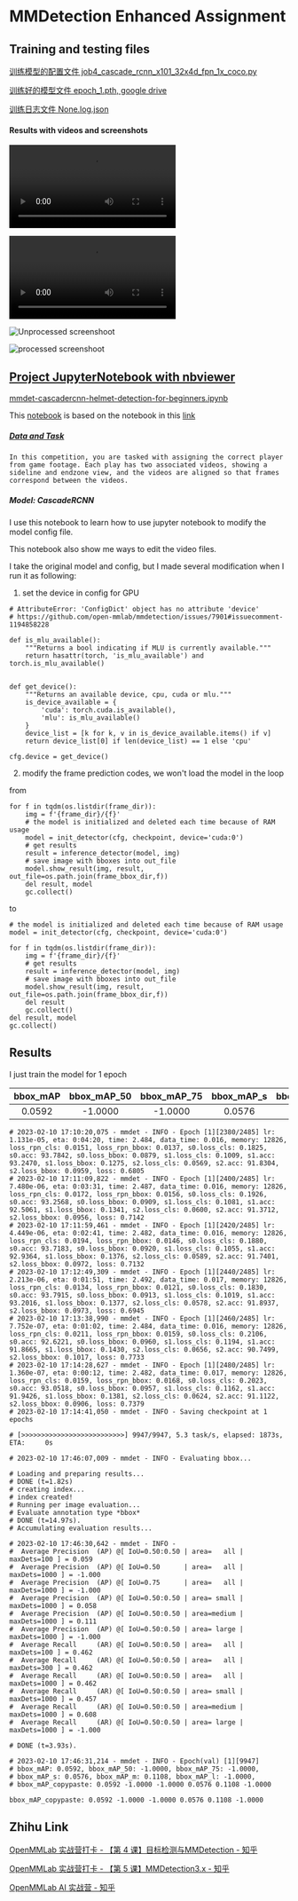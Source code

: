 # MMDetection Enhanced Assignment
## Training and testing files

[训练模型的配置文件 job4_cascade_rcnn_x101_32x4d_fpn_1x_coco.py ](https://github.com/chg0901/openmmlab-hong/blob/main/2.Enhanced/job4_cascade_rcnn_x101_32x4d_fpn_1x_coco.py)

[训练好的模型文件 epoch_1.pth, google drive](https://drive.google.com/file/d/1TdJb04quMPYwJvItAin4ETKroWBXaGku/view?usp=share_link)

[训练日志文件 None.log.json](https://github.com/chg0901/openmmlab-hong/blob/main/2.Enhanced/None.log.json)


#### Results with videos and screenshots
![Unprocessed video ](https://github.com/chg0901/openmmlab-hong/blob/main/2.Enhanced/57906_000718_Endzone.mp4)

![processed video](https://github.com/chg0901/openmmlab-hong/blob/main/2.Enhanced/57906_000718_Endzone_fps60.mp4)

![Unprocessed screenshoot](https://github.com/chg0901/openmmlab-hong/blob/main/2.Enhanced/%E6%88%AA%E5%9B%BE%202023-02-11%2005-06-48.png)

![processed screenshoot](https://github.com/chg0901/openmmlab-hong/blob/main/2.Enhanced/%E6%88%AA%E5%9B%BE%202023-02-11%2005-07-37.png)


## [Project JupyterNotebook with nbviewer](https://nbviewer.org/github/chg0901/openmmlab-hong/blob/main/2.Enhanced/mmdet-cascadercnn-helmet-detection-for-beginners.ipynb)
[mmdet-cascadercnn-helmet-detection-for-beginners.ipynb](https://github.com/chg0901/openmmlab-hong/blob/main/2.Enhanced/mmdet-cascadercnn-helmet-detection-for-beginners.ipynb)

This [notebook](https://www.kaggle.com/code/chg0901/mmdet-cascadercnn-helmet-detection-for-beginners/edit) is based on the notebook in this [link](https://www.kaggle.com/code/eneszvo/mmdet-cascadercnn-helmet-detection-for-beginners/notebook)

##### [Data and Task](https://www.kaggle.com/competitions/nfl-health-and-safety-helmet-assignment%20%20%20)
`In this competition, you are tasked with assigning the correct player from game footage. Each play has two associated videos, showing a sideline and endzone view, and the videos are aligned so that frames correspond between the videos. `
##### Model: CascadeRCNN

I use this notebook to learn how to use jupyter notebook to modify the model config file.

This notebook also show me ways to edit the video files.

I take the original model and config, but I made several modification when I run it as following:

1.  set the device in config for GPU
```
# AttributeError: 'ConfigDict' object has no attribute 'device'
# https://github.com/open-mmlab/mmdetection/issues/7901#issuecomment-1194858228

def is_mlu_available():
    """Returns a bool indicating if MLU is currently available."""
    return hasattr(torch, 'is_mlu_available') and torch.is_mlu_available()


def get_device():
    """Returns an available device, cpu, cuda or mlu."""
    is_device_available = {
        'cuda': torch.cuda.is_available(),
        'mlu': is_mlu_available()
    }
    device_list = [k for k, v in is_device_available.items() if v]
    return device_list[0] if len(device_list) == 1 else 'cpu'

cfg.device = get_device()

```
2. modify the frame prediction codes, we won't load the model in the loop

from 
```
for f in tqdm(os.listdir(frame_dir)):
    img = f'{frame_dir}/{f}'
    # the model is initialized and deleted each time because of RAM usage
    model = init_detector(cfg, checkpoint, device='cuda:0')
    # get results
    result = inference_detector(model, img)
    # save image with bboxes into out_file
    model.show_result(img, result, out_file=os.path.join(frame_bbox_dir,f))
    del result, model
    gc.collect()
```
to
```
# the model is initialized and deleted each time because of RAM usage
model = init_detector(cfg, checkpoint, device='cuda:0')

for f in tqdm(os.listdir(frame_dir)):
    img = f'{frame_dir}/{f}'
    # get results
    result = inference_detector(model, img)
    # save image with bboxes into out_file
    model.show_result(img, result, out_file=os.path.join(frame_bbox_dir,f))
    del result
    gc.collect()
del result, model
gc.collect()
```


## Results
I just train the model for 1 epoch

|   bbox_mAP  | bbox_mAP_50 | bbox_mAP_75 |  bbox_mAP_s |  bbox_mAP_m |  bbox_mAP_l |
| :---------: | :---------: | :---------: | :---------: | :---------: | :---------: |
|    0.0592   |   -1.0000   |   -1.0000   |    0.0576   |    0.1108   |   -1.0000   |


    
```
# 2023-02-10 17:10:20,075 - mmdet - INFO - Epoch [1][2380/2485]	lr: 1.131e-05, eta: 0:04:20, time: 2.484, data_time: 0.016, memory: 12826, loss_rpn_cls: 0.0151, loss_rpn_bbox: 0.0137, s0.loss_cls: 0.1825, s0.acc: 93.7842, s0.loss_bbox: 0.0879, s1.loss_cls: 0.1009, s1.acc: 93.2470, s1.loss_bbox: 0.1275, s2.loss_cls: 0.0569, s2.acc: 91.8304, s2.loss_bbox: 0.0959, loss: 0.6805
# 2023-02-10 17:11:09,822 - mmdet - INFO - Epoch [1][2400/2485]	lr: 7.480e-06, eta: 0:03:31, time: 2.487, data_time: 0.016, memory: 12826, loss_rpn_cls: 0.0172, loss_rpn_bbox: 0.0156, s0.loss_cls: 0.1926, s0.acc: 93.2568, s0.loss_bbox: 0.0909, s1.loss_cls: 0.1081, s1.acc: 92.5061, s1.loss_bbox: 0.1341, s2.loss_cls: 0.0600, s2.acc: 91.3712, s2.loss_bbox: 0.0956, loss: 0.7142
# 2023-02-10 17:11:59,461 - mmdet - INFO - Epoch [1][2420/2485]	lr: 4.449e-06, eta: 0:02:41, time: 2.482, data_time: 0.016, memory: 12826, loss_rpn_cls: 0.0194, loss_rpn_bbox: 0.0146, s0.loss_cls: 0.1880, s0.acc: 93.7183, s0.loss_bbox: 0.0920, s1.loss_cls: 0.1055, s1.acc: 92.9364, s1.loss_bbox: 0.1376, s2.loss_cls: 0.0589, s2.acc: 91.7401, s2.loss_bbox: 0.0972, loss: 0.7132
# 2023-02-10 17:12:49,309 - mmdet - INFO - Epoch [1][2440/2485]	lr: 2.213e-06, eta: 0:01:51, time: 2.492, data_time: 0.017, memory: 12826, loss_rpn_cls: 0.0134, loss_rpn_bbox: 0.0121, s0.loss_cls: 0.1830, s0.acc: 93.7915, s0.loss_bbox: 0.0913, s1.loss_cls: 0.1019, s1.acc: 93.2016, s1.loss_bbox: 0.1377, s2.loss_cls: 0.0578, s2.acc: 91.8937, s2.loss_bbox: 0.0973, loss: 0.6945
# 2023-02-10 17:13:38,990 - mmdet - INFO - Epoch [1][2460/2485]	lr: 7.752e-07, eta: 0:01:02, time: 2.484, data_time: 0.016, memory: 12826, loss_rpn_cls: 0.0211, loss_rpn_bbox: 0.0159, s0.loss_cls: 0.2106, s0.acc: 92.6221, s0.loss_bbox: 0.0960, s1.loss_cls: 0.1194, s1.acc: 91.8665, s1.loss_bbox: 0.1430, s2.loss_cls: 0.0656, s2.acc: 90.7499, s2.loss_bbox: 0.1017, loss: 0.7733
# 2023-02-10 17:14:28,627 - mmdet - INFO - Epoch [1][2480/2485]	lr: 1.360e-07, eta: 0:00:12, time: 2.482, data_time: 0.017, memory: 12826, loss_rpn_cls: 0.0159, loss_rpn_bbox: 0.0168, s0.loss_cls: 0.2023, s0.acc: 93.0518, s0.loss_bbox: 0.0957, s1.loss_cls: 0.1162, s1.acc: 91.9426, s1.loss_bbox: 0.1381, s2.loss_cls: 0.0624, s2.acc: 91.1122, s2.loss_bbox: 0.0906, loss: 0.7379
# 2023-02-10 17:14:41,050 - mmdet - INFO - Saving checkpoint at 1 epochs

# [>>>>>>>>>>>>>>>>>>>>>>>>>>] 9947/9947, 5.3 task/s, elapsed: 1873s, ETA:     0s

# 2023-02-10 17:46:07,009 - mmdet - INFO - Evaluating bbox...

# Loading and preparing results...
# DONE (t=1.82s)
# creating index...
# index created!
# Running per image evaluation...
# Evaluate annotation type *bbox*
# DONE (t=14.97s).
# Accumulating evaluation results...

# 2023-02-10 17:46:30,642 - mmdet - INFO - 
#  Average Precision  (AP) @[ IoU=0.50:0.50 | area=   all | maxDets=100 ] = 0.059
#  Average Precision  (AP) @[ IoU=0.50      | area=   all | maxDets=1000 ] = -1.000
#  Average Precision  (AP) @[ IoU=0.75      | area=   all | maxDets=1000 ] = -1.000
#  Average Precision  (AP) @[ IoU=0.50:0.50 | area= small | maxDets=1000 ] = 0.058
#  Average Precision  (AP) @[ IoU=0.50:0.50 | area=medium | maxDets=1000 ] = 0.111
#  Average Precision  (AP) @[ IoU=0.50:0.50 | area= large | maxDets=1000 ] = -1.000
#  Average Recall     (AR) @[ IoU=0.50:0.50 | area=   all | maxDets=100 ] = 0.462
#  Average Recall     (AR) @[ IoU=0.50:0.50 | area=   all | maxDets=300 ] = 0.462
#  Average Recall     (AR) @[ IoU=0.50:0.50 | area=   all | maxDets=1000 ] = 0.462
#  Average Recall     (AR) @[ IoU=0.50:0.50 | area= small | maxDets=1000 ] = 0.457
#  Average Recall     (AR) @[ IoU=0.50:0.50 | area=medium | maxDets=1000 ] = 0.608
#  Average Recall     (AR) @[ IoU=0.50:0.50 | area= large | maxDets=1000 ] = -1.000

# DONE (t=3.93s).

# 2023-02-10 17:46:31,214 - mmdet - INFO - Epoch(val) [1][9947]	
# bbox_mAP: 0.0592, bbox_mAP_50: -1.0000, bbox_mAP_75: -1.0000, 
# bbox_mAP_s: 0.0576, bbox_mAP_m: 0.1108, bbox_mAP_l: -1.0000, 
# bbox_mAP_copypaste: 0.0592 -1.0000 -1.0000 0.0576 0.1108 -1.0000

bbox_mAP_copypaste: 0.0592 -1.0000 -1.0000 0.0576 0.1108 -1.0000
```


## Zhihu Link


[OpenMMLab 实战营打卡 - 【第 4 课】目标检测与MMDetection - 知乎](https://zhuanlan.zhihu.com/p/603989451)

[OpenMMLab 实战营打卡 - 【第 5 课】MMDetection3.x - 知乎](https://zhuanlan.zhihu.com/p/604488260?)

[OpenMMLab AI 实战营 - 知乎](https://www.zhihu.com/column/c_1605019904180232192)


